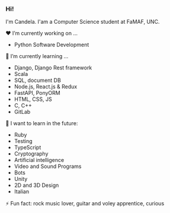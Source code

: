 ### Hi!

I'm Candela. I'am a Computer Science student at FaMAF, UNC.

:hearts: I’m currently working on ...

  - Python Software Development

🌱 I’m currently learning ...

  - Django, Django Rest framework
  - Scala
  - SQL, document DB
  - Node.js, React.js & Redux
  - FastAPI, PonyORM
  - HTML, CSS, JS
  - C, C++
  - GitLab
  

:rainbow: I want to learn in the future:
  
  - Ruby
  - Testing
  - TypeScript
  - Cryptography
  - Artificial intelligence
  - Video and Sound Programs
  - Bots
  - Unity
  - 2D and 3D Design
  - Italian

⚡ Fun fact: rock music lover, guitar and voley apprentice, curious
<!--
**Knd9/Knd9** is a ✨ _special_ ✨ repository because its `README.md` (this file) appears on your GitHub profile.

Here are some ideas to get you started:

- 🔭 I’m currently working on ...
- 🌱 I’m currently learning ...
- 👯 I’m looking to collaborate on ...
- 🤔 I’m looking for help with ...
- 💬 Ask me about ...
- 📫 How to reach me: ...
- 😄 Pronouns: ...
- ⚡ Fun fact: ...
-->
